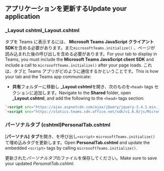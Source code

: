 ## <a name="update-your-application"></a><span data-ttu-id="d6507-101">アプリケーションを更新する</span><span class="sxs-lookup"><span data-stu-id="d6507-101">Update your application</span></span>

### <a name="_layoutcshtml"></a><span data-ttu-id="d6507-102">_Layout cshtml</span><span class="sxs-lookup"><span data-stu-id="d6507-102">_Layout.cshtml</span></span>

<span data-ttu-id="d6507-103">タブを Teams に表示するには、 **Microsoft Teams JavaScript クライアント SDK**を含める必要があります。また`microsoftTeams.initialize()` 、ページが読み込まれた後の呼び出しを含める必要があります。</span><span class="sxs-lookup"><span data-stu-id="d6507-103">For your tab to display in Teams, you must include the **Microsoft Teams JavaScript client SDK** and include a call to `microsoftTeams.initialize()` after your page loads.</span></span> <span data-ttu-id="d6507-104">これは、タブと Teams アプリがどのように通信するかということです。</span><span class="sxs-lookup"><span data-stu-id="d6507-104">This is how your tab and the Teams app communicate:</span></span>

- <span data-ttu-id="d6507-105">**共有**フォルダーに移動し **_Layout cshtml**を開き、次のものを`<head>` tags セクションに追加します。</span><span class="sxs-lookup"><span data-stu-id="d6507-105">Navigate to the **Shared** folder, open **_Layout.cshtml**, and add the following to the `<head>` tags section:</span></span>

```html
`<script src="https://ajax.aspnetcdn.com/ajax/jQuery/jquery-3.4.1.min.js"></script>`
`<script src="https://statics.teams.cdn.office.net/sdk/v1.6.0/js/MicrosoftTeams.min.js"></script>`
```

### <a name="personaltabcshtml"></a><span data-ttu-id="d6507-106">パーソナルタブ (cshtml)</span><span class="sxs-lookup"><span data-stu-id="d6507-106">PersonalTab.cshtml</span></span>

<span data-ttu-id="d6507-107">[**パーソナル] タブ**を開き、を呼び出し`<script>` `microsoftTeams.initialize()`て埋め込みタグを更新します。</span><span class="sxs-lookup"><span data-stu-id="d6507-107">Open **PersonalTab.cshtml** and update the embedded `<script>` tags by calling `microsoftTeams.initialize()`.</span></span>

<span data-ttu-id="d6507-108">更新された*パーソナルタブ*のファイルを保存してください。</span><span class="sxs-lookup"><span data-stu-id="d6507-108">Make sure to save your updated *PersonalTab.cshtml*.</span></span>